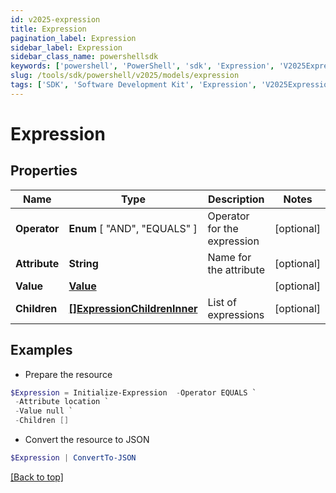 ```yaml
---
id: v2025-expression
title: Expression
pagination_label: Expression
sidebar_label: Expression
sidebar_class_name: powershellsdk
keywords: ['powershell', 'PowerShell', 'sdk', 'Expression', 'V2025Expression'] 
slug: /tools/sdk/powershell/v2025/models/expression
tags: ['SDK', 'Software Development Kit', 'Expression', 'V2025Expression']
---
```



# Expression

## Properties

Name | Type | Description | Notes
------------ | ------------- | ------------- | -------------
**Operator** |  **Enum** [  "AND",    "EQUALS" ] | Operator for the expression | [optional] 
**Attribute** | **String** | Name for the attribute | [optional] 
**Value** | [**Value**](value) |  | [optional] 
**Children** | [**[]ExpressionChildrenInner**](expression-children-inner) | List of expressions | [optional] 

## Examples

- Prepare the resource
```powershell
$Expression = Initialize-Expression  -Operator EQUALS `
 -Attribute location `
 -Value null `
 -Children []
```

- Convert the resource to JSON
```powershell
$Expression | ConvertTo-JSON
```


[[Back to top]](#) 

